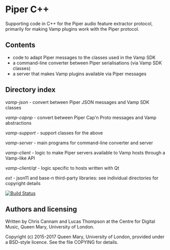 
# Piper C++

Supporting code in C++ for the Piper audio feature extractor protocol,
primarily for making Vamp plugins work with the Piper protocol.

## Contents

 * code to adapt Piper messages to the classes used in the Vamp SDK
 * a command-line converter between Piper serialisations (via Vamp SDK
   classes)
 * a server that makes Vamp plugins available via Piper messages

## Directory index

*vamp-json* - convert between Piper JSON messages and Vamp SDK classes

*vamp-capnp* - convert between Piper Cap'n Proto messages and Vamp
abstractions

*vamp-support* - support classes for the above

*vamp-server* - main programs for command-line converter and server

*vamp-client* - logic to make Piper servers available to Vamp hosts
through a Vamp-like API

*vamp-client/qt* - logic specific to hosts written with Qt

*ext* - json11 and base-n third-party libraries: see individual
directories for copyright details

[![Build Status](https://travis-ci.org/piper-audio/piper-cpp.svg?branch=master)](https://travis-ci.org/piper-audio/piper-cpp)

## Authors and licensing

Written by Chris Cannam and Lucas Thompson at the Centre for Digital
Music, Queen Mary, University of London.

Copyright (c) 2015-2017 Queen Mary, University of London, provided
under a BSD-style licence. See the file COPYING for details.

